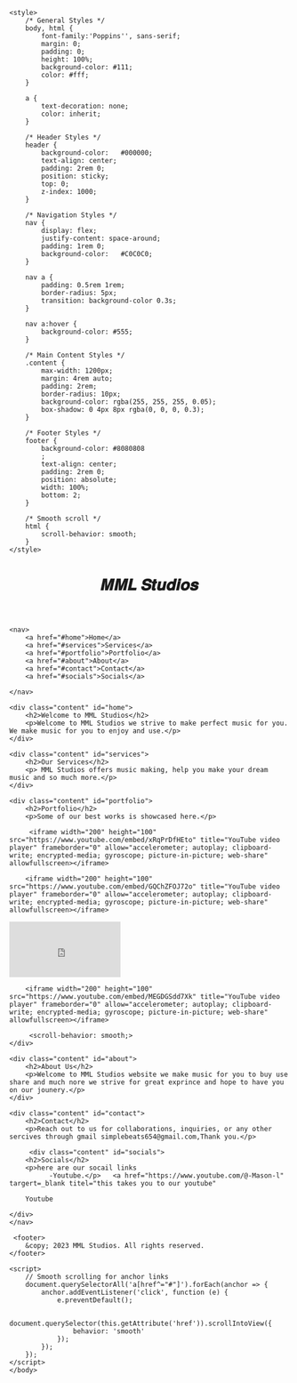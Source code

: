 
<html lang="en">

<head>
    <meta charset="UTF-8">
    <meta name="viewport" content="width=device-width, initial-scale=1.0">
    <title>MML Studios</title>
    <link href="https://fonts.googleapis.com/css2?family=Poppins:wght@400;500;700&display=swap" rel="stylesheet">
	
	<style>
        /* General Styles */
        body, html {
            font-family:'Poppins'', sans-serif;
            margin: 0;
            padding: 0;
            height: 100%;
            background-color: #111;
            color: #fff;
        }

        a {
            text-decoration: none;
            color: inherit;
        }

        /* Header Styles */
        header {
            background-color: 	#000000;
            text-align: center;
            padding: 2rem 0;
            position: sticky;
            top: 0;
            z-index: 1000;
        }

        /* Navigation Styles */
        nav {
            display: flex;
            justify-content: space-around;
            padding: 1rem 0;
            background-color: 	#C0C0C0;
        }

        nav a {
            padding: 0.5rem 1rem;
            border-radius: 5px;
            transition: background-color 0.3s;
        }

        nav a:hover {
            background-color: #555;
        }

        /* Main Content Styles */
        .content {
            max-width: 1200px;
            margin: 4rem auto;
            padding: 2rem;
            border-radius: 10px;
            background-color: rgba(255, 255, 255, 0.05);
            box-shadow: 0 4px 8px rgba(0, 0, 0, 0.3);
        }

        /* Footer Styles */
        footer {
            background-color: #8080808
            ;
            text-align: center;
            padding: 2rem 0;
            position: absolute;
            width: 100%;
            bottom: 2;
        }

        /* Smooth scroll */
        html {
            scroll-behavior: smooth;
        }
    </style>
</head>

<body>
    <header>
        <h1> 𝑴𝑴𝑳 𝑺𝒕𝒖𝒅𝒊𝒐𝒔 </h1>
    </header>

    <nav>
        <a href="#home">Home</a>
        <a href="#services">Services</a>
        <a href="#portfolio">Portfolio</a> 
        <a href="#about">About</a>
        <a href="#contact">Contact</a>
        <a href="#socials">Socials</a>
    
    </nav>

    <div class="content" id="home">
        <h2>Welcome to MML Studios</h2>
        <p>Welcome to MML Studios we strive to make perfect music for you. We make music for you to enjoy and use.</p>
    </div>

    <div class="content" id="services">
        <h2>Our Services</h2>
        <p> MML Studios offers music making, help you make your dream music and so much more.</p>
    </div>

    <div class="content" id="portfolio">
        <h2>Portfolio</h2>
        <p>Some of our best works is showcased here.</p>
   
         <iframe width="200" height="100" src="https://www.youtube.com/embed/xRqPrDfHEto" title="YouTube video player" frameborder="0" allow="accelerometer; autoplay; clipboard-write; encrypted-media; gyroscope; picture-in-picture; web-share" allowfullscreen></iframe> 
   
        <iframe width="200" height="100" src="https://www.youtube.com/embed/GQChZFOJ72o" title="YouTube video player" frameborder="0" allow="accelerometer; autoplay; clipboard-write; encrypted-media; gyroscope; picture-in-picture; web-share" allowfullscreen></iframe>
        
   <iframe width="200" height="100" src="https://www.youtube.com/embed/xFwaRtOYlVY" title="YouTube video player" frameborder="0" allow="accelerometer; autoplay; clipboard-write; encrypted-media; gyroscope; picture-in-picture; web-share" allowfullscreen></iframe>
		 
		<iframe width="200" height="100" src="https://www.youtube.com/embed/MEGDGSdd7Xk" title="YouTube video player" frameborder="0" allow="accelerometer; autoplay; clipboard-write; encrypted-media; gyroscope; picture-in-picture; web-share" allowfullscreen></iframe> 
		 
		 <scroll-behavior: smooth;>
    </div>

    <div class="content" id="about">
        <h2>About Us</h2>
        <p>Welcome to MML Studios website we make music for you to buy use share and much nore we strive for great exprince and hope to have you on our jounery.</p>
    </div>

    <div class="content" id="contact">
        <h2>Contact</h2>
        <p>Reach out to us for collaborations, inquiries, or any other sercives through gmail simplebeats654@gmail.com,Thank you.</p>
		 
		 <div class="content" id="socials">
        <h2>Socials</h2>
        <p>here are our socail links
			  -Youtube.</p>   <a href="https://www.youtube.com/@-Mason-l" targert=_blank titel="this takes you to our youtube"
		
		Youtube
    
    </div>
    </nav>

     <footer>
        &copy; 2023 MML Studios. All rights reserved.
    </footer>

    <script>
        // Smooth scrolling for anchor links
        document.querySelectorAll('a[href^="#"]').forEach(anchor => {
            anchor.addEventListener('click', function (e) {
                e.preventDefault();

                document.querySelector(this.getAttribute('href')).scrollIntoView({
                    behavior: 'smooth'
                });
            });
        });
    </script>
    </body>
</html>
